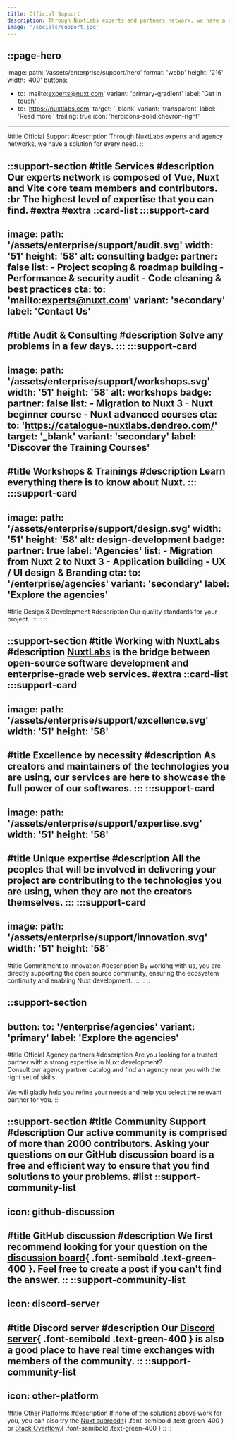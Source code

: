 ```yaml
---
title: Official Support
description: Through NuxtLabs experts and partners network, we have a solution for every need.
image: '/socials/support.jpg'
---
```


::page-hero
---
image:
  path: '/assets/enterprise/support/hero'
  format: 'webp'
  height: '216'
  width: '400'
buttons:
  - to: 'mailto:experts@nuxt.com'
    variant: 'primary-gradient'
    label: 'Get in touch'
  - to: 'https://nuxtlabs.com'
    target: '_blank'
    variant: 'transparent'
    label: 'Read more '
    trailing: true
    icon: 'heroicons-solid:chevron-right'
---
#title
Official Support
#description
Through NuxtLabs experts and agency networks, we have a solution for every need.
::

::support-section
#title
Services
#description
Our experts network is composed of Vue, Nuxt and Vite core team members and contributors. :br **The highest level of expertise that you can find.**
#extra
#extra
::card-list
  :::support-card
  ---
  image:
    path: '/assets/enterprise/support/audit.svg'
    width: '51'
    height: '58'
    alt: consulting
  badge:
    partner: false
  list:
    - Project scoping & roadmap building
    - Performance & security audit
    - Code cleaning & best practices
  cta:
    to: 'mailto:experts@nuxt.com'
    variant: 'secondary'
    label: 'Contact Us'
  ---
  #title
  Audit & Consulting
  #description
  Solve any problems in a few days.
  :::
  :::support-card
  ---
  image:
    path: '/assets/enterprise/support/workshops.svg'
    width: '51'
    height: '58'
    alt: workshops
  badge:
    partner: false
  list:
    - Migration to Nuxt 3
    - Nuxt beginner course
    - Nuxt advanced courses
  cta:
    to: 'https://catalogue-nuxtlabs.dendreo.com/'
    target: '_blank'
    variant: 'secondary'
    label: 'Discover the Training Courses'
  ---
  #title
  Workshops & Trainings
  #description
  Learn everything there is to know about Nuxt.
  :::
  :::support-card
  ---
  image:
    path: '/assets/enterprise/support/design.svg'
    width: '51'
    height: '58'
    alt: design-development
  badge:
    partner: true
    label: 'Agencies'
  list:
    - Migration from Nuxt 2 to Nuxt 3
    - Application building
    - UX / UI design & Branding
  cta:
    to: '/enterprise/agencies'
    variant: 'secondary'
    label: 'Explore the agencies'
  ---
  #title
  Design & Development
  #description
  Our quality standards for your project.
  :::
::
::

::support-section
#title
Working with NuxtLabs
#description
[NuxtLabs](https://nuxtlabs.com) is the bridge between open-source software development and enterprise-grade web services.
#extra
::card-list
  :::support-card
  ---
  image:
    path: '/assets/enterprise/support/excellence.svg'
    width: '51'
    height: '58'
  ---
  #title
  Excellence by necessity
  #description
  As creators and maintainers of the technologies you are using, our services are here to showcase the full power of our softwares.
  :::
  :::support-card
  ---
  image:
    path: '/assets/enterprise/support/expertise.svg'
    width: '51'
    height: '58'
  ---
  #title
  Unique expertise
  #description
  All the peoples that will be involved in delivering your project are contributing to the technologies you are using, when they are not the creators themselves.
  :::
  :::support-card
  ---
  image:
    path: '/assets/enterprise/support/innovation.svg'
    width: '51'
    height: '58'
  ---
  #title
  Commitment to innovation
  #description
  By working with us, you are directly supporting the open source community, ensuring the ecosystem continuity and enabling Nuxt development.
  :::
::
::

::support-section
---
button:
  to: '/enterprise/agencies'
  variant: 'primary'
  label: 'Explore the agencies'
---
#title
Official Agency partners
#description
Are you looking for a trusted partner with a strong expertise in Nuxt development?<br>
Consult our agency partner catalog and find an agency near you with the right set of skills.
<br><br>
We will gladly help you refine your needs and help you select the relevant partner for you.
::

::support-section
#title
Community Support
#description
Our active community is comprised of more than 2000 contributors. Asking your questions on our GitHub discussion board is a free and efficient way to ensure that you find solutions to your problems.
#list
::support-community-list
---
icon: github-discussion
---
#title
GitHub discussion
#description
We first recommend looking for your question on the [discussion board](https://github.com/nuxt/nuxt/discussions){ .font-semibold .text-green-400 }. Feel free to create a post if you can't find the answer.
::
::support-community-list
---
icon: discord-server
---
#title
Discord server
#description
Our [Discord server](https://discord.com/invite/nuxt-473401852243869706){ .font-semibold .text-green-400 } is also a good place to have real time exchanges with members of the community.
::
::support-community-list
---
icon: other-platform
---
#title
Other Platforms
#description
If none of the solutions above work for you, you can also try the [Nuxt subreddit](https://www.reddit.com/r/Nuxt/){ .font-semibold .text-green-400 } or [Stack Overflow.](https://stackoverflow.com/questions/tagged/nuxt.js?tab=Newest){ .font-semibold .text-green-400 }
::
::
